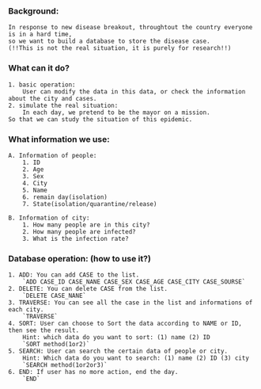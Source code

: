 
### Background:
    In response to new disease breakout, throughtout the country everyone is in a hard time, 
    so we want to build a database to store the disease case.
    (!!This is not the real situation, it is purely for research!!)
    
### What can it do?
    1. basic operation: 
        User can modify the data in this data, or check the information about the city and cases.
    2. simulate the real situation: 
        In each day, we pretend to be the mayor on a mission.
    So that we can study the situation of this epidemic.

### What information we use:
    A. Information of people:
        1. ID
        2. Age
        3. Sex
        4. City
        5. Name
        6. remain day(isolation)
        7. State(isolation/quarantine/release)

    B. Information of city:
        1. How many people are in this city?
        2. How many people are infected?
        3. What is the infection rate?

### Database operation: (how to use it?)
    1. ADD: You can add CASE to the list.
        `ADD CASE_ID CASE_NANE CASE_SEX CASE_AGE CASE_CITY CASE_SOURSE`
    2. DELETE: You can delete CASE from the list.
        `DELETE CASE_NANE`
    3. TRAVERSE: You can see all the case in the list and informations of each city.
        `TRAVERSE`
    4. SORT: User can choose to Sort the data according to NAME or ID, then see the result.
        Hint: which data do you want to sort: (1) name (2) ID
        `SORT method(1or2)`
    5. SEARCH: User can search the certain data of people or city.
        Hint: Which data do you want to search: (1) name (2) ID (3) city
        `SEARCH method(1or2or3)`
    6. END: If user has no more action, end the day.
        `END`

